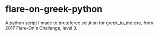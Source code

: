 # flare-on-greek-python
A python script I made to bruteforce solution for greek_to_me.exe, from 2017 Flare-On's Challenge, level 3.
